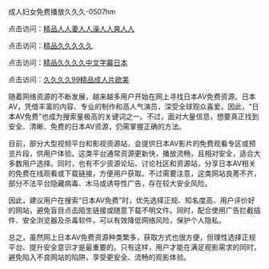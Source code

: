 成人妇女免费播放久久久-0507hm


点击访问：<a href="https://bered.pages.dev/">精品人人妻人人澡人人爽人人</a>

点击访问：<a href="https://rtj-3zo.pages.dev/">精品久久久久久</a>

点击访问：<a href="https://vassv.pages.dev/">精品久久久久中文字幕日本</a>

点击访问：<a href="https://gsd-agv.pages.dev/">久久久久99精品成人片欧美</a>



随着网络资源的不断发展，越来越多用户开始在网上寻找日本AV免费资源。日本AV，凭借丰富的内容、专业的制作和高人气演员，深受全球观众喜爱。因此，“日本AV免费”也成为搜索量极高的关键词之一。不过，面对大量信息，想要真正找到安全、清晰、免费的日本AV资源，仍需掌握正确的方法。

目前，部分大型视频平台和影视资源站，会提供日本AV影片的免费观看专区或预览片段，供用户体验。这类平台通常资源更新快，播放流畅，且相对安全，适合大多数用户选择。同时，也有不少资源论坛、讨论社区和资源站，分享日本AV相关的免费在线观看或下载链接，方便用户获取。不过需要注意，这类网站良莠不齐，部分不法平台隐藏病毒、木马或诱导性广告，存在较大安全风险。

因此，建议用户在搜索“日本AV免费”时，优先选择正规、知名度高、用户评价好的网站，避免盲目点击陌生链接或随意下载不明文件。同时，配合使用广告拦截插件、安全浏览器及杀毒软件，可以有效降低网络风险，保护个人隐私。

总之，虽然网上日本AV免费资源种类繁多，获取方式也很方便，但理性选择正规平台、提升安全意识才是最重要的。只有这样，用户才能在满足观影需求的同时，避免陷入不良网站的陷阱，享受更安全、流畅的观影体验。

<span style="display:none;">[Canonical link]( ）</span>
